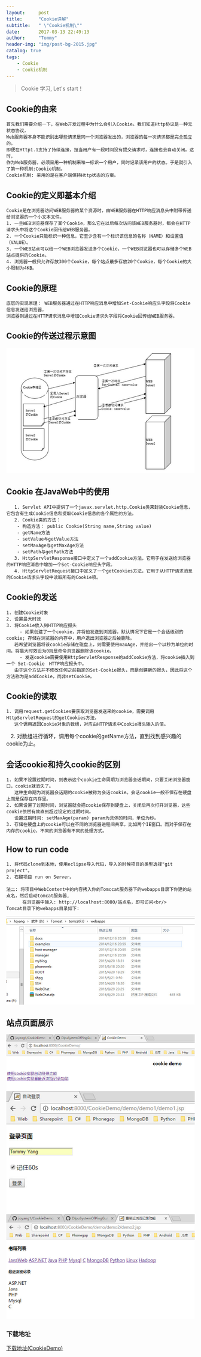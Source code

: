 ```yaml
---
layout:     post
title:      "Cookie详解"
subtitle:   " \"Cookie机制\""
date:       2017-03-13 22:49:13
author:     "Tommy"
header-img: "img/post-bg-2015.jpg"
catalog: true
tags:
    - Cookie
    - Cookie机制
---
```


> Cookie 学习, Let's start！

## Cookie的由来
	首先我们需要介绍一下，在Web开发过程中为什么会引入Cookie。我们知道Http协议是一种无状态协议，
	Web服务器本身不能识别出哪些请求是同一个浏览器发出的，浏览器的每一次请求都是完全孤立的。
	即便在Http1.1支持了持续连接，担当用户有一段时间没有提交请求时，连接也会自动关闭。这时，
	作为Web服务器，必须采用一种机制来唯一标识一个用户，同时记录该用户的状态。于是就引入了第一种机制:Cookie机制。
	Cookie机制: 采用的是在客户端保持Http状态的方案。
## Cookie的定义即基本介绍
	Cookie是在浏览器访问WEB服务器的某个资源时，由WEB服务器在HTTP响应消息头中附带传送给浏览器的一个小文本文件。
    1. 一旦WEB浏览器保存了某个Cookie，那么它在以后每次访问该WEB服务器时，都会在HTTP请求头中将这个Cookie回传给WEB服务器。
	2. 一个Cookie只能标识一种信息，它至少含有一个标识该信息的名称（NAME）和设置值（VALUE）。 
	3. 一个WEB站点可以给一个WEB浏览器发送多个Cookie，一个WEB浏览器也可以存储多个WEB站点提供的Cookie。
	4. 浏览器一般只允许存放300个Cookie，每个站点最多存放20个Cookie，每个Cookie的大小限制为4KB。
	
## Cookie的原理
	底层的实现原理： WEB服务器通过在HTTP响应消息中增加Set-Cookie响应头字段将Cookie信息发送给浏览器，
	浏览器则通过在HTTP请求消息中增加Cookie请求头字段将Cookie回传给WEB服务器。

## Cookie的传送过程示意图 
<img src = "/img/cookie/processofcookie.jpg">
	
## Cookie 在JavaWeb中的使用
       1. Servlet API中提供了一个javax.servlet.http.Cookie类来封装Cookie信息，它包含有生成Cookie信息和提取Cookie信息的各个属性的方法。
       2. Cookie类的方法：
        - 构造方法： public Cookie(String name,String value)
        - getName方法 
        - setValue与getValue方法 
        - setMaxAge与getMaxAge方法 
        - setPath与getPath方法
       3. HttpServletResponse接口中定义了一个addCookie方法，它用于在发送给浏览器的HTTP响应消息中增加一个Set-Cookie响应头字段。
	   4. HttpServletRequest接口中定义了一个getCookies方法，它用于从HTTP请求消息的Cookie请求头字段中读取所有的Cookie项。

## Cookie的发送 
	1. 创建Cookie对象
	2. 设置最大时效
	3. 将Cookie放入到HTTP响应报头
         - 如果创建了一个cookie，并将他发送到浏览器，默认情况下它是一个会话级别的cookie; 存储在浏览器的内存中，用户退出浏览器之后被删除。
	   若希望浏览器将该cookie存储在磁盘上，则需要使用maxAge，并给出一个以秒为单位的时间。将最大时效设为0则是命令浏览器删除该cookie。
         - 发送cookie需要使用HttpServletResponse的addCookie方法，将cookie插入到一个 Set-Cookie　HTTP响应报头中。
	   由于这个方法并不修改任何之前指定的Set-Cookie报头，而是创建新的报头，因此将这个方法称为是addCookie，而非setCookie。

## Cookie的读取
	1. 调用request.getCookies要获取浏览器发送来的cookie，需要调用HttpServletRequest的getCookies方法，
	   这个调用返回Cookie对象的数组，对应由HTTP请求中Cookie报头输入的值。
    2. 对数组进行循环，调用每个cookie的getName方法，直到找到感兴趣的cookie为止。
    
## 会话cookie和持久cookie的区别 
	1. 如果不设置过期时间，则表示这个cookie生命周期为浏览器会话期间，只要关闭浏览器窗口，cookie就消失了。
	   这种生命期为浏览器会话期的cookie被称为会话cookie。会话cookie一般不保存在硬盘上而是保存在内存里。
    2. 如果设置了过期时间，浏览器就会把cookie保存到硬盘上，关闭后再次打开浏览器，这些cookie依然有效直到超过设定的过期时间。 
	   设置过期时间: setMaxAge(param) param为具体的时间，单位为秒。
    3. 存储在硬盘上的cookie可以在不同的浏览器进程间共享，比如两个IE窗口。而对于保存在内存的cookie，不同的浏览器有不同的处理方式。

## How to run code
	1. 将代码clone到本地，使用eclipse导入代码，导入的时候项目的类型选择"git project"。
	2. 右键项目 run on Server。
	
	法二: 将项目中WebContent中的内容拷入你的Tomccat服务器下的webapps目录下你建的站点名，然后启动tomcat服务器,
	      在浏览器中输入: http://localhost:8080/站点名，即可访问<br/>
	Tomcat目录下的webapps目录如下:

<img src = "/img/tomcat.png">

## 站点页面展示
   <img src = "/img/cookie/index.png">
   <img src = "/img/cookie/login.png">
   <img src = "/img/cookie/liulan.png">	

### 下载地址
[下载地址(CookieDemo)](https://github.com/joyang1/CookieDemo)

